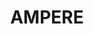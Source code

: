 ---
layout: default
description: "AMPERE magnetic perturbation data and data products derived from the
  Iridium constellation are \nprovided via the AMPERE Science Data Center to the scientific
  community for basic research in space \nweather and magnetosphere-ionosphere physics."
programmatic_access: No programmatic access
shortname: ampere
thumbnail_url: https://external-content.duckduckgo.com/iu/?u=https%3A%2F%2Fyt3.ggpht.com%2F-ZSi9KI4YMwY%2FAAAAAAAAAAI%2FAAAAAAAAAAA%2F9Co4MBuc9yg%2Fs900-c-k-no-mo-rj-c0xffffff%2Fphoto.jpg&f=1&nofb=1
timestamp: Fri, 11 Feb 2022 14:15:21 GMT
title: AMPERE
uuid: 3279365f-e9d1-47fe-a630-7404ca87cc59
website_link: http://ampere.jhuapl.edu/
---